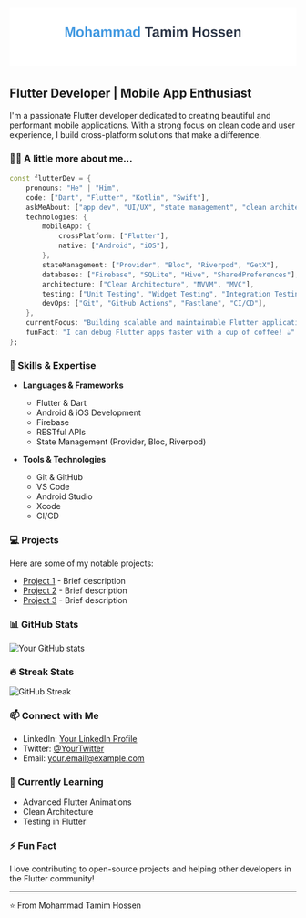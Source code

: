 # ![Mohammad Tamim Hossen](name.svg)

## Flutter Developer | Mobile App Enthusiast

I'm a passionate Flutter developer dedicated to creating beautiful and performant mobile applications. With a strong focus on clean code and user experience, I build cross-platform solutions that make a difference.

### 👨‍💻 A little more about me...

```dart
const flutterDev = {
    pronouns: "He" | "Him",
    code: ["Dart", "Flutter", "Kotlin", "Swift"],
    askMeAbout: ["app dev", "UI/UX", "state management", "clean architecture"],
    technologies: {
        mobileApp: {
            crossPlatform: ["Flutter"],
            native: ["Android", "iOS"],
        },
        stateManagement: ["Provider", "Bloc", "Riverpod", "GetX"],
        databases: ["Firebase", "SQLite", "Hive", "SharedPreferences"],
        architecture: ["Clean Architecture", "MVVM", "MVC"],
        testing: ["Unit Testing", "Widget Testing", "Integration Testing"],
        devOps: ["Git", "GitHub Actions", "Fastlane", "CI/CD"],
    },
    currentFocus: "Building scalable and maintainable Flutter applications",
    funFact: "I can debug Flutter apps faster with a cup of coffee! ☕"
};
```

### 🚀 Skills & Expertise

- **Languages & Frameworks**

  - Flutter & Dart
  - Android & iOS Development
  - Firebase
  - RESTful APIs
  - State Management (Provider, Bloc, Riverpod)

- **Tools & Technologies**
  - Git & GitHub
  - VS Code
  - Android Studio
  - Xcode
  - CI/CD

### 💻 Projects

Here are some of my notable projects:

- [Project 1](link) - Brief description
- [Project 2](link) - Brief description
- [Project 3](link) - Brief description

### 📊 GitHub Stats

![Your GitHub stats](https://github-readme-stats.vercel.app/api?username=yourusername&show_icons=true&theme=radical)

### 🔥 Streak Stats

![GitHub Streak](https://github-readme-streak-stats.herokuapp.com/?user=yourusername&theme=radical)

### 📫 Connect with Me

- LinkedIn: [Your LinkedIn Profile](link)
- Twitter: [@YourTwitter](link)
- Email: your.email@example.com

### 🎯 Currently Learning

- Advanced Flutter Animations
- Clean Architecture
- Testing in Flutter

### ⚡ Fun Fact

I love contributing to open-source projects and helping other developers in the Flutter community!

---

⭐️ From Mohammad Tamim Hossen
